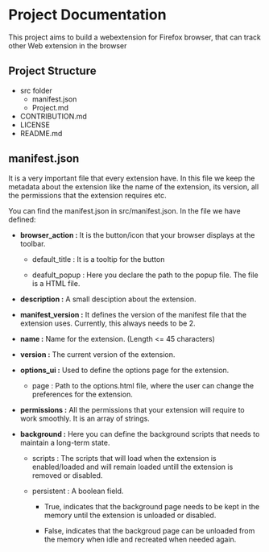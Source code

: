 # Project Documentation

This project aims to build a webextension for Firefox browser, that can track
other Web extension in the browser

## Project Structure

- src folder
  - manifest.json
  - Project.md
- CONTRIBUTION.md
- LICENSE
- README.md

## manifest.json

It is a very important file that every extension have. In this file we keep the
metadata about the extension like the name of the extension, its version, all
the permissions that the extension requires etc.

You can find the manifest.json in src/manifest.json. In the file we have
defined:

- **browser_action :** It is the button/icon that your browser displays at the
  toolbar.

  - default_title : It is a tooltip for the button

  - deafult_popup : Here you declare the path to the popup file. The file is a
    HTML file.

- **description :** A small desciption about the extension.

- **manifest_version :** It defines the version of the manifest file that the
  extension uses. Currently, this always needs to be 2.

- **name :** Name for the extension. (Length <= 45 characters)

- **version :** The current version of the extension.

- **options_ui :** Used to define the options page for the extension.

  - page : Path to the options.html file, where the user can change the
    preferences for the extension.

- **permissions :** All the permissions that your extension will require to work
  smoothly. It is an array of strings.

- **background :** Here you can define the background scripts that needs to
  maintain a long-term state.

  - scripts : The scripts that will load when the extension is enabled/loaded
    and will remain loaded untill the extension is removed or disabled.

  - persistent : A boolean field.

    - True, indicates that the background page needs to be kept in the memory
      until the extension is unloaded or disabled.

    - False, indicates that the backgroud page can be unloaded from the memory
      when idle and recreated when needed again.
